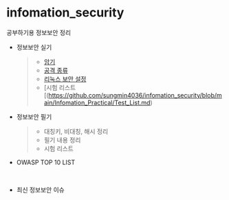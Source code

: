 # infomation_security
공부하기용 정보보안 정리

- 정보보안 실기
  > - [암기](https://github.com/sungmin4036/infomation_security/blob/main/Infomation_Practical/%EC%95%94%EA%B8%B0.md)
  > - [공격 종류](https://github.com/sungmin4036/infomation_security/blob/main/Infomation_Practical/attack.md)
  > - [리눅스 보안 설정](https://github.com/sungmin4036/infomation_security/blob/main/Infomation_Practical/conf.md)
  > - [시험 리스트[(https://github.com/sungmin4036/infomation_security/blob/main/Infomation_Practical/Test_List.md)


- 정보보안 필기
  > - 대칭키, 비대칭, 해시 정리
  > - 필기 내용 정리
  > - 시험 리스트

- OWASP TOP 10 LIST

<br>

- 최신 정보보안 이슈
  
